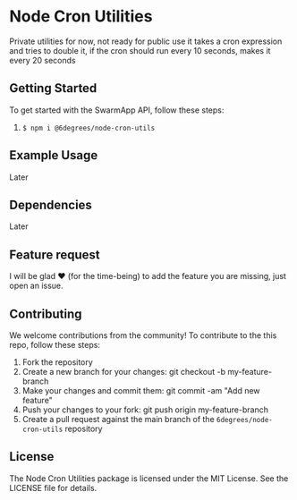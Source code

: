 # Node Cron Utilities

Private utilities for now, not ready for public use
it takes a cron expression and tries to double it, if the cron should run every 10 seconds, makes it every 20 seconds

## Getting Started

To get started with the SwarmApp API, follow these steps:

1. `$ npm i @6degrees/node-cron-utils`

## Example Usage

Later

## Dependencies

Later

## Feature request

I will be glad ♥ (for the time-being) to add the feature you are missing, just open an issue.

## Contributing

We welcome contributions from the community! To contribute to the this repo, follow these steps:

1. Fork the repository
2. Create a new branch for your changes: git checkout -b my-feature-branch
3. Make your changes and commit them: git commit -am "Add new feature"
4. Push your changes to your fork: git push origin my-feature-branch
5. Create a pull request against the main branch of the `6degrees/node-cron-utils` repository

## License

The Node Cron Utilities package is licensed under the MIT License. See the LICENSE file for details.
